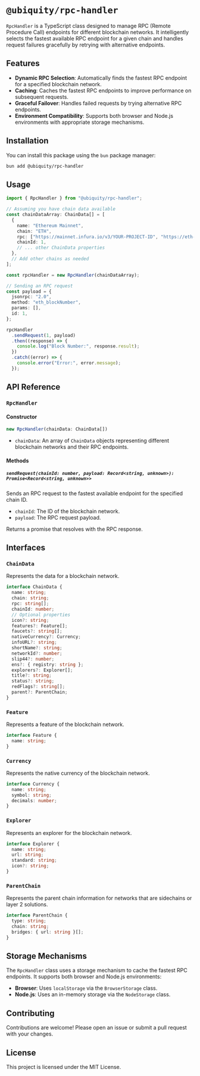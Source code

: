 

# `@ubiquity/rpc-handler`

`RpcHandler` is a TypeScript class designed to manage RPC (Remote Procedure Call) endpoints for different blockchain networks. It intelligently selects the fastest available RPC endpoint for a given chain and handles request failures gracefully by retrying with alternative endpoints.

## Features

- **Dynamic RPC Selection**: Automatically finds the fastest RPC endpoint for a specified blockchain network.
- **Caching**: Caches the fastest RPC endpoints to improve performance on subsequent requests.
- **Graceful Failover**: Handles failed requests by trying alternative RPC endpoints.
- **Environment Compatibility**: Supports both browser and Node.js environments with appropriate storage mechanisms.

## Installation

You can install this package using the `bun` package manager:

```bash
bun add @ubiquity/rpc-handler
```


## Usage

```typescript
import { RpcHandler } from "@ubiquity/rpc-handler";

// Assuming you have chain data available
const chainDataArray: ChainData[] = [
  {
    name: "Ethereum Mainnet",
    chain: "ETH",
    rpc: ["https://mainnet.infura.io/v3/YOUR-PROJECT-ID", "https://eth-mainnet.alchemyapi.io/v2/YOUR-API-KEY", "https://cloudflare-eth.com"],
    chainId: 1,
    // ... other ChainData properties
  },
  // Add other chains as needed
];

const rpcHandler = new RpcHandler(chainDataArray);

// Sending an RPC request
const payload = {
  jsonrpc: "2.0",
  method: "eth_blockNumber",
  params: [],
  id: 1,
};

rpcHandler
  .sendRequest(1, payload)
  .then((response) => {
    console.log("Block Number:", response.result);
  })
  .catch((error) => {
    console.error("Error:", error.message);
  });
```

## API Reference

### `RpcHandler`

#### Constructor

```typescript
new RpcHandler(chainData: ChainData[])
```

- `chainData`: An array of `ChainData` objects representing different blockchain networks and their RPC endpoints.

#### Methods

##### `sendRequest(chainId: number, payload: Record<string, unknown>): Promise<Record<string, unknown>>`

Sends an RPC request to the fastest available endpoint for the specified chain ID.

- `chainId`: The ID of the blockchain network.
- `payload`: The RPC request payload.

Returns a promise that resolves with the RPC response.

## Interfaces

### `ChainData`

Represents the data for a blockchain network.

```typescript
interface ChainData {
  name: string;
  chain: string;
  rpc: string[];
  chainId: number;
  // Optional properties
  icon?: string;
  features?: Feature[];
  faucets?: string[];
  nativeCurrency?: Currency;
  infoURL?: string;
  shortName?: string;
  networkId?: number;
  slip44?: number;
  ens?: { registry: string };
  explorers?: Explorer[];
  title?: string;
  status?: string;
  redFlags?: string[];
  parent?: ParentChain;
}
```

### `Feature`

Represents a feature of the blockchain network.

```typescript
interface Feature {
  name: string;
}
```

### `Currency`

Represents the native currency of the blockchain network.

```typescript
interface Currency {
  name: string;
  symbol: string;
  decimals: number;
}
```

### `Explorer`

Represents an explorer for the blockchain network.

```typescript
interface Explorer {
  name: string;
  url: string;
  standard: string;
  icon?: string;
}
```

### `ParentChain`

Represents the parent chain information for networks that are sidechains or layer 2 solutions.

```typescript
interface ParentChain {
  type: string;
  chain: string;
  bridges: { url: string }[];
}
```

## Storage Mechanisms

The `RpcHandler` class uses a storage mechanism to cache the fastest RPC endpoints. It supports both browser and Node.js environments:

- **Browser**: Uses `localStorage` via the `BrowserStorage` class.
- **Node.js**: Uses an in-memory storage via the `NodeStorage` class.

## Contributing

Contributions are welcome! Please open an issue or submit a pull request with your changes.

## License

This project is licensed under the MIT License.
